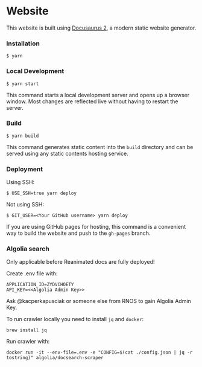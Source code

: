 # Website

This website is built using [Docusaurus 2](https://docusaurus.io/), a modern static website generator.

### Installation

```
$ yarn
```

### Local Development

```
$ yarn start
```

This command starts a local development server and opens up a browser window. Most changes are reflected live without having to restart the server.

### Build

```
$ yarn build
```

This command generates static content into the `build` directory and can be served using any static contents hosting service.

### Deployment

Using SSH:

```
$ USE_SSH=true yarn deploy
```

Not using SSH:

```
$ GIT_USER=<Your GitHub username> yarn deploy
```

If you are using GitHub pages for hosting, this command is a convenient way to build the website and push to the `gh-pages` branch.

### Algolia search

Only applicable before Reanimated docs are fully deployed!

Create .env file with:

```
APPLICATION_ID=ZYDVCHOETY
API_KEY=<<Algolia Admin Key>>
```

Ask @kacperkapusciak or someone else from RNOS to gain Algolia Admin Key.

To run crawler locally you need to install `jq` and `docker`:

```
brew install jq
```

Run crawler with:

```
docker run -it --env-file=.env -e "CONFIG=$(cat ./config.json | jq -r tostring)" algolia/docsearch-scraper
```
